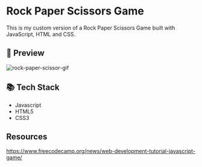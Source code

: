 # Rock Paper Scissors Game

This is my custom version of a Rock Paper Scissors Game built with JavaScript, HTML and CSS.



## 👀 Preview

![rock-paper-scissor-gif](./assets/previw/rock-paper-scissor.gif)



## 📚 Tech Stack

* Javascript
* HTML5
* CSS3



## Resources

https://www.freecodecamp.org/news/web-development-tutorial-javascript-game/